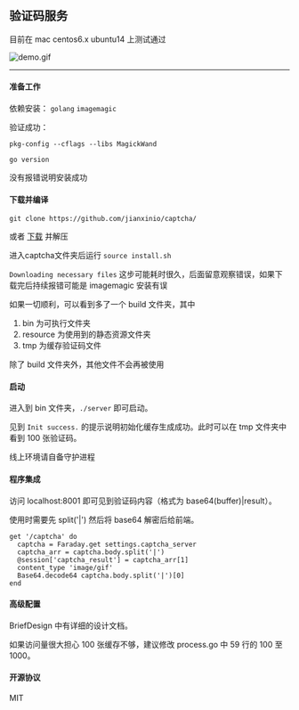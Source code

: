 ## 验证码服务

目前在 mac centos6.x ubuntu14 上测试通过

![demo.gif](https://raw.githubusercontent.com/jianxinio/captcha/master/src/open.jianxin.io/tmp/demo.gif)

- - -

#### 准备工作

依赖安装： `golang` `imagemagic`

验证成功：

`pkg-config --cflags --libs MagickWand`

`go version`

没有报错说明安装成功

#### 下载并编译

`git clone https://github.com/jianxinio/captcha/`

或者 [下载](https://github.com/jianxinio/captcha/archive/master.zip) 并解压


进入captcha文件夹后运行 `source install.sh`

`Downloading necessary files` 这步可能耗时很久，后面留意观察错误，如果下载完后持续报错可能是 imagemagic 安装有误

如果一切顺利，可以看到多了一个 build 文件夹，其中

1. bin 为可执行文件夹
2. resource 为使用到的静态资源文件夹
3. tmp 为缓存验证码文件

除了 build 文件夹外，其他文件不会再被使用

#### 启动

进入到 bin 文件夹，`./server` 即可启动。

见到 `Init success.` 的提示说明初始化缓存生成成功。此时可以在 tmp 文件夹中看到 100 张验证码。

线上环境请自备守护进程

#### 程序集成

访问 localhost:8001 即可见到验证码内容（格式为 base64(buffer)|result）。

使用时需要先 split('|') 然后将 base64 解密后给前端。

	get '/captcha' do
	  captcha = Faraday.get settings.captcha_server
	  captcha_arr = captcha.body.split('|')
	  @session['captcha_result'] = captcha_arr[1]
	  content_type 'image/gif'
	  Base64.decode64 captcha.body.split('|')[0]
	end

#### 高级配置

BriefDesign 中有详细的设计文档。

如果访问量很大担心 100 张缓存不够，建议修改 process.go 中 59 行的 100 至 1000。

#### 开源协议

MIT